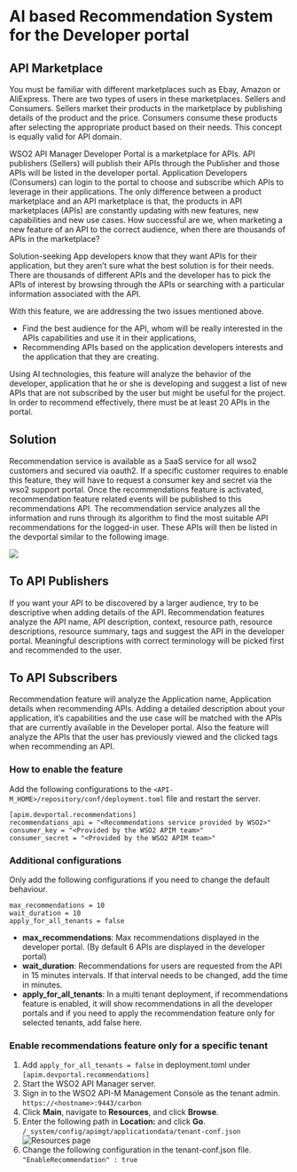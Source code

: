 
# AI based Recommendation System for the Developer portal

## API Marketplace

You must be  familiar with different marketplaces such as Ebay, Amazon or AliExpress. 
There are two types of users in these marketplaces. Sellers and Consumers. 
Sellers market their products in the marketplace by publishing details of the product and the price. 
Consumers consume these products after selecting the appropriate product based on their needs. 
This concept is equally valid for API domain. 

WSO2 API Manager Developer Portal is a marketplace for APIs. API publishers (Sellers) will publish their APIs 
through the Publisher and those APIs will be listed in the developer portal. Application Developers (Consumers) can 
login to the portal to choose and subscribe which APIs to leverage in their applications. The only difference between 
a product marketplace and an API marketplace is that, the products in API marketplaces (APIs) are constantly updating 
with new features, new capabilities and new use cases. How successful are we, when marketing a new feature of an API 
to the correct audience, when there are thousands of APIs in the marketplace?

Solution-seeking App developers know that they want APIs for their application, but they aren’t sure what the best 
solution is for their needs. There are thousands of different APIs and the developer has to pick the APIs of interest 
by browsing through the APIs or searching with a particular information associated with the API. 

With this feature, we are addressing the two issues mentioned above.  

- Find the best audience for the API, whom will be really interested in the APIs capabilities and use it in their
 applications,
- Recommending APIs based on the application developers interests and the application that they are creating.

Using AI technologies, this feature will analyze the behavior of the developer, application that he or she is 
developing and suggest a list of new APIs that are not subscribed by the user but might be useful for the project. 
In order to recommend effectively, there must be at least 20 APIs in the portal.

## Solution
Recommendation service is available as a SaaS service for all wso2 customers and secured via oauth2. If a specific 
customer requires to enable this feature, they will have to request a consumer key and secret via the wso2 support 
portal. Once the recommendations feature is activated, recommendation feature related events will be 
published to this recommendations API. The recommendation service analyzes all the information and runs through its 
algorithm to find the most suitable API recommendations for the logged-in user. These APIs will then be listed in the 
devportal similar to the following image.

![](../assets/img/api-recommendations.png)

## To API Publishers
If you want your API to be discovered by a larger audience, try to be descriptive when adding details of the API. 
Recommendation features analyze the API name, API description, context, resource path, resource descriptions, resource 
summary, tags and suggest the API in the developer portal. Meaningful descriptions with correct terminology will be 
picked first and recommended to the user.

## To API Subscribers
Recommendation feature will analyze the Application name, Application details when recommending APIs. Adding a 
detailed description about your application, it’s capabilities and the use case will be matched with the APIs that 
are currently available in the Developer portal. Also the feature will analyze the APIs that the user has previously 
viewed and the clicked tags when recommending an API. 

### How to enable the feature

Add the following configurations to the `<API-M_HOME>/repository/conf/deployment.toml` file and restart the server.

```
[apim.devportal.recommendations]
recommendations_api = "<Recommendations service provided by WSO2>"
consumer_key = "<Provided by the WSO2 APIM team>"
consumer_secret = "<Provided by the WSO2 APIM team>"
```

### Additional configurations
Only add the following configurations if you need to change the default behaviour.
```
max_recommendations = 10
wait_duration = 10
apply_for_all_tenants = false
```

- **max_recommendations**: Max recommendations displayed in the developer portal. (By default 6 APIs are displayed in
 the developer portal)
- **wait_duration**: Recommendations for users are requested from the API in 15 minutes intervals. If that interval
 needs to be changed, add the time in minutes.
- **apply_for_all_tenants**: In a multi tenant deployment, if recommendations feature is enabled, it will show
 recommendations in all the developer portals and if you need to apply the recommendation feature only for selected 
 tenants, add false here. 

### Enable recommendations feature only for a specific tenant

1. Add `apply_for_all_tenants = false` in deployment.toml under `[apim.devportal.recommendations]`
2. Start the WSO2 API Manager server.
3. Sign in to the WSO2 API-M Management Console as the tenant admin.
       `https://<hostname>:9443/carbon`
4. Click **Main**, navigate to **Resources**, and click **Browse**.
5. Enter the following path in **Location:** and click **Go**.
  `/_system/config/apimgt/applicationdata/tenant-conf.json`
  ![Resources page]({{base_path}}/assets/img/learn/tenant-config.png)
6. Change the following configuration in the tenant-conf.json file.  
    `"EnableRecommendation" : true`